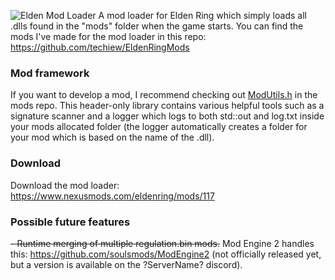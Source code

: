 ![Elden Mod Loader](https://github.com/techiew/EldenRingModLoader/blob/master/header.jpg)
A mod loader for Elden Ring which simply loads all .dlls found in the "mods" folder when the game starts. You can find the mods I've made for the mod loader in this repo: https://github.com/techiew/EldenRingMods

### Mod framework
If you want to develop a mod, I recommend checking out [ModUtils.h](https://github.com/techiew/EldenRingMods/blob/master/ModUtils.h) in the mods repo. This header-only library contains various helpful tools such as a signature scanner and a logger which logs to both std::out and log.txt inside your mods allocated folder (the logger automatically creates a folder for your mod which is based on the name of the .dll).

### Download
Download the mod loader: https://www.nexusmods.com/eldenring/mods/117

### Possible future features
~~- Runtime merging of multiple regulation.bin mods.~~
Mod Engine 2 handles this: https://github.com/soulsmods/ModEngine2 (not officially released yet, but a version is available on the ?ServerName? discord).